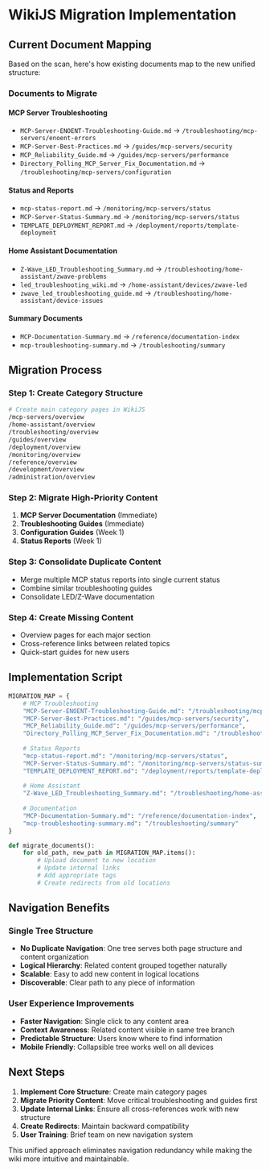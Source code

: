 # WikiJS Migration Implementation

## Current Document Mapping

Based on the scan, here's how existing documents map to the new unified structure:

### Documents to Migrate

#### MCP Server Troubleshooting
- `MCP-Server-ENOENT-Troubleshooting-Guide.md` → `/troubleshooting/mcp-servers/enoent-errors`
- `MCP-Server-Best-Practices.md` → `/guides/mcp-servers/security` 
- `MCP_Reliability_Guide.md` → `/guides/mcp-servers/performance`
- `Directory_Polling_MCP_Server_Fix_Documentation.md` → `/troubleshooting/mcp-servers/configuration`

#### Status and Reports
- `mcp-status-report.md` → `/monitoring/mcp-servers/status`
- `MCP-Server-Status-Summary.md` → `/monitoring/mcp-servers/status`
- `TEMPLATE_DEPLOYMENT_REPORT.md` → `/deployment/reports/template-deployment`

#### Home Assistant Documentation
- `Z-Wave_LED_Troubleshooting_Summary.md` → `/troubleshooting/home-assistant/zwave-problems`
- `led_troubleshooting_wiki.md` → `/home-assistant/devices/zwave-led`
- `zwave_led_troubleshooting_guide.md` → `/troubleshooting/home-assistant/device-issues`

#### Summary Documents
- `MCP-Documentation-Summary.md` → `/reference/documentation-index`
- `mcp-troubleshooting-summary.md` → `/troubleshooting/summary`

## Migration Process

### Step 1: Create Category Structure
```bash
# Create main category pages in WikiJS
/mcp-servers/overview
/home-assistant/overview  
/troubleshooting/overview
/guides/overview
/deployment/overview
/monitoring/overview
/reference/overview
/development/overview
/administration/overview
```

### Step 2: Migrate High-Priority Content
1. **MCP Server Documentation** (Immediate)
2. **Troubleshooting Guides** (Immediate) 
3. **Configuration Guides** (Week 1)
4. **Status Reports** (Week 1)

### Step 3: Consolidate Duplicate Content
- Merge multiple MCP status reports into single current status
- Combine similar troubleshooting guides
- Consolidate LED/Z-Wave documentation

### Step 4: Create Missing Content
- Overview pages for each major section
- Cross-reference links between related topics
- Quick-start guides for new users

## Implementation Script

```python
MIGRATION_MAP = {
    # MCP Troubleshooting
    "MCP-Server-ENOENT-Troubleshooting-Guide.md": "/troubleshooting/mcp-servers/enoent-errors",
    "MCP-Server-Best-Practices.md": "/guides/mcp-servers/security",
    "MCP_Reliability_Guide.md": "/guides/mcp-servers/performance",
    "Directory_Polling_MCP_Server_Fix_Documentation.md": "/troubleshooting/mcp-servers/configuration",
    
    # Status Reports
    "mcp-status-report.md": "/monitoring/mcp-servers/status", 
    "MCP-Server-Status-Summary.md": "/monitoring/mcp-servers/status-summary",
    "TEMPLATE_DEPLOYMENT_REPORT.md": "/deployment/reports/template-deployment",
    
    # Home Assistant
    "Z-Wave_LED_Troubleshooting_Summary.md": "/troubleshooting/home-assistant/zwave-problems",
    
    # Documentation
    "MCP-Documentation-Summary.md": "/reference/documentation-index",
    "mcp-troubleshooting-summary.md": "/troubleshooting/summary"
}

def migrate_documents():
    for old_path, new_path in MIGRATION_MAP.items():
        # Upload document to new location
        # Update internal links
        # Add appropriate tags
        # Create redirects from old locations
```

## Navigation Benefits

### Single Tree Structure
- **No Duplicate Navigation**: One tree serves both page structure and content organization
- **Logical Hierarchy**: Related content grouped together naturally
- **Scalable**: Easy to add new content in logical locations
- **Discoverable**: Clear path to any piece of information

### User Experience Improvements
- **Faster Navigation**: Single click to any content area
- **Context Awareness**: Related content visible in same tree branch
- **Predictable Structure**: Users know where to find information
- **Mobile Friendly**: Collapsible tree works well on all devices

## Next Steps

1. **Implement Core Structure**: Create main category pages
2. **Migrate Priority Content**: Move critical troubleshooting and guides first
3. **Update Internal Links**: Ensure all cross-references work with new structure
4. **Create Redirects**: Maintain backward compatibility
5. **User Training**: Brief team on new navigation system

This unified approach eliminates navigation redundancy while making the wiki more intuitive and maintainable.